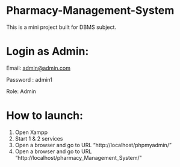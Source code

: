 # Pharmacy-Management-System
This is a mini project built for DBMS subject.

# Login as Admin:
Email: admin@admin.com

Password : admin1

Role: Admin

# How to launch:
1. Open Xampp
2. Start 1 & 2 services
3. Open a browser and go to URL “http://localhost/phpmyadmin/”
4. Open a browser and go to URL “http://localhost/pharmacy_Management_System/"


